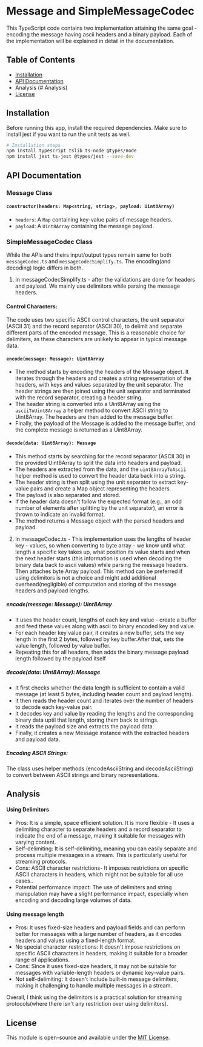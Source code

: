 # Message and SimpleMessageCodec

This TypeScript code contains two implementation attaining the same goal - encoding the message having ascii headers and a binary payload. Each of the implementation will be explained in detail in the documentation. 

## Table of Contents

- [Installation](#installation)
- [API Documentation](#api-documentation)
- Analysis (# Analysis)
- [License](#license)

## Installation

Before running this app, install the required dependencies. Make sure to install jest if you want to run the unit tests as well.

```bash
# Installation steps
npm install typescript tslib ts-node @types/node 
npm install jest ts-jest @types/jest --save-dev
```

## API Documentation

### Message Class

#### `constructor(headers: Map<string, string>, payload: Uint8Array)`

- `headers`: A `Map` containing key-value pairs of message headers.
- `payload`: A `Uint8Array` containing the message payload.

### SimpleMessageCodec Class

While the APIs and theirs input/output types remain same for both `messageCodec.ts` and `messageCodecSimplify.ts`. The encoding(and decoding) logic differs in both.
1.  In messageCodecSimplify.ts - after the validations are done for headers and payload. We mainly use delimitors while parsing the message headers.
 #### Control Characters: 
 The code uses two specific ASCII control characters, the unit separator (ASCII 31) and the record separator (ASCII 30), to delimit and separate different parts of the encoded message. This is a reasonable choice for delimiters, as these characters are unlikely to appear in typical message data.

#### `encode(message: Message): Uint8Array`
* The method starts by encoding the headers of the Message object. It iterates through the headers and creates a string representation of the headers, with keys and values separated by the unit separator. The header strings are then joined using the unit separator and terminated with the record separator, creating a header string.
* The header string is converted into a Uint8Array using the `asciiToUint8Array` a helper method to convert ASCII string to Uint8Array. The headers are then added to the message buffer.
* Finally, the payload of the Message is added to the message buffer, and the complete message is returned as a Uint8Array.

####  `decode(data: Uint8Array): Message`
* This method starts by searching for the record separator (ASCII 30) in the provided Uint8Array to split the data into headers and payload.
* The headers are extracted from the data, and the `uint8ArrayToAscii` helper method is used to convert the header data back into a string.
* The header string is then split using the unit separator to extract key-value pairs and create a Map object representing the headers.
* The payload is also separated and stored.
* If the header data doesn't follow the expected format (e.g., an odd number of elements after splitting by the unit separator), an error is thrown to indicate an invalid format.
* The method returns a Message object with the parsed headers and payload.

2.  In messageCodec.ts - This implementation uses the lengths of header key - values, so when converting to byte array - we know until what length a specific key takes up, what position its value starts and when the next header starts (this information is used when decoding the binary data back to ascii values) while parsing the message headers. Then attaches byte Array payload. This method can be preferred if using delimitors is not a choice and might add additional overhead(negligible) of computation and storing of the message headers and payload lengths.
 
##### encode(message: Message): Uint8Array
* It uses the header count, lengths of each key and value - create a buffer and feed these values along with ascii to binary encoded key and value.
* For each header key value pair, it creates a new buffer, sets the key length in the first 2 bytes, followed by key buffer.After that, sets the value length, followed by value buffer.
* Repeating this for all headers, then adds the binary message payload length followed by the payload itself
     

##### decode(data: Uint8Array): Message
* It first checks whether the data length is sufficient to contain a valid message (at least 5 bytes, including header count and payload length).
* It then reads the header count and iterates over the number of headers to decode each key-value pair.
* It decodes key and value by reading the lengths and the corresponding binary data uptil that length, storing them back to strings.
* It reads the payload size and extracts the payload data.
* Finally, it creates a new Message instance with the extracted headers and payload data.

##### Encoding ASCII Strings:
The class uses helper methods (encodeAsciiString and decodeAsciiString) to convert between ASCII strings and binary representations.

## Analysis

#### Using Delimitors
* Pros: It is a simple, space efficient solution. It is more flexible - It uses a delimiting character to separate headers and a record separator to indicate the end of a message, making it suitable for messages with varying content.
* Self-delimiting: It is self-delimiting, meaning you can easily separate and process multiple messages in a stream. This is particularly useful for streaming protocols.
* Cons: ASCII character restrictions-  It imposes restrictions on specific ASCII characters in headers, which might not be suitable for all use cases..
* Potential performance impact: The use of delimiters and string manipulation may have a slight performance impact, especially when encoding and decoding large volumes of data.
#### Using message length
* Pros: It uses fixed-size headers and payload fields and can perform better for messages with a large number of headers, as it encodes headers and values using a fixed-length format.
* No special character restrictions: It doesn't impose restrictions on specific ASCII characters in headers, making it suitable for a broader range of applications.
* Cons: Since it uses fixed-size headers, it may not be suitable for messages with variable-length headers or dynamic key-value pairs.
* Not self-delimiting: It doesn't include built-in message delimiters, making it challenging to handle multiple messages in a stream.

Overall, I think using the delimitors is a practical solution for streaming protocols(where there isn't any restriction over using delimitors).

## License

This module is open-source and available under the [MIT License](LICENSE).

